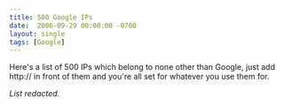 ```yaml
---
title: 500 Google IPs
date:  2006-09-29 00:00:00 -0700
layout: single
tags: [Google]
---
```


Here's a list of 500 IPs which belong to none other than Google, just add http:// in front of them and you're all set for whatever you use them for.

*List redacted.*
